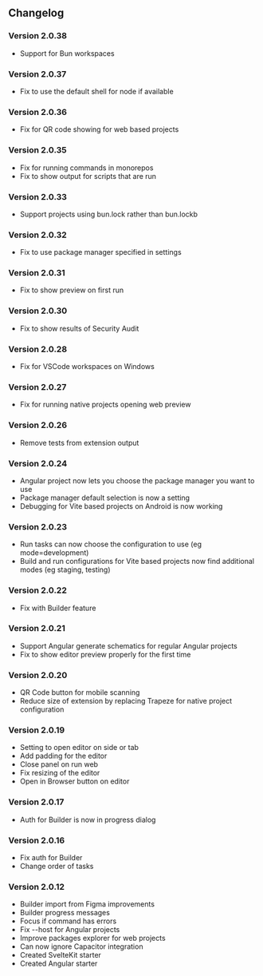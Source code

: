 ## Changelog

### Version 2.0.38

- Support for Bun workspaces

### Version 2.0.37

- Fix to use the default shell for node if available

### Version 2.0.36

- Fix for QR code showing for web based projects

### Version 2.0.35

- Fix for running commands in monorepos
- Fix to show output for scripts that are run

### Version 2.0.33

- Support projects using bun.lock rather than bun.lockb

### Version 2.0.32

- Fix to use package manager specified in settings

### Version 2.0.31

- Fix to show preview on first run

### Version 2.0.30

- Fix to show results of Security Audit

### Version 2.0.28

- Fix for VSCode workspaces on Windows

### Version 2.0.27

- Fix for running native projects opening web preview

### Version 2.0.26

- Remove tests from extension output

### Version 2.0.24

- Angular project now lets you choose the package manager you want to use
- Package manager default selection is now a setting
- Debugging for Vite based projects on Android is now working

### Version 2.0.23

- Run tasks can now choose the configuration to use (eg mode=development)
- Build and run configurations for Vite based projects now find additional modes (eg staging, testing)

### Version 2.0.22

- Fix with Builder feature

### Version 2.0.21

- Support Angular generate schematics for regular Angular projects
- Fix to show editor preview properly for the first time

### Version 2.0.20

- QR Code button for mobile scanning
- Reduce size of extension by replacing Trapeze for native project configuration

### Version 2.0.19

- Setting to open editor on side or tab
- Add padding for the editor
- Close panel on run web
- Fix resizing of the editor
- Open in Browser button on editor

### Version 2.0.17

- Auth for Builder is now in progress dialog

### Version 2.0.16

- Fix auth for Builder
- Change order of tasks

### Version 2.0.12

- Builder import from Figma improvements
- Builder progress messages
- Focus if command has errors
- Fix --host for Angular projects
- Improve packages explorer for web projects
- Can now ignore Capacitor integration
- Created SvelteKit starter
- Created Angular starter
